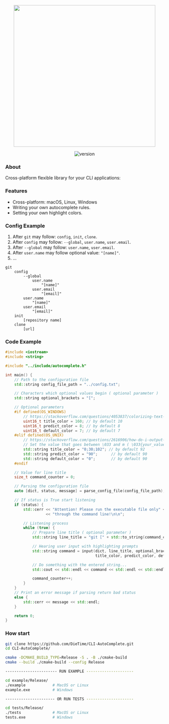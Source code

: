 <p align="center">
  <img src="https://i.ibb.co/41pL50L/Group-1.png" width="450">
</p>
<p align="center">
  <img src="https://img.shields.io/badge/version-1.0.0-b.svg" alt="version">
</p>

### About
Cross-platform flexible library for your CLI applications:

### Features
- Cross-platform: macOS, Linux, Windows
- Writing your own autocomplete rules.
- Setting your own highlight colors.

### Config Example
1. After `git` may follow: `config`, `init`, `clone`.
2. After `config` may follow: `--global`, `user.name`, `user.email`.
3. After `--global` may follow: `user.name`, `user.email`.
4. After `user.name` may follow optional value: `"[name]"`.
5. ...
```
git
    config
        --global
            user.name
                "[name]"
            user.email
                "[email]"
        user.name
            "[name]"
        user.email
            "[email]"
    init
        [repository name]
    clone
        [url]
```

### Code Example
```cpp
#include <iostream>
#include <string>

#include "../include/autocomplete.h"

int main() {
    // Path to the configuration file
    std::string config_file_path = "../config.txt";

    // Characters which optional values begin ( optional parameter )
    std::string optional_brackets = "[";

    // Optional parameters
    #if defined(OS_WINDOWS)
        // https://stackoverflow.com/questions/4053837/colorizing-text-in-the-console-with-c#answer-4053879
        uint16_t title_color = 160; // by default 10
        uint16_t predict_color = 8; // by default 8
        uint16_t default_color = 7; // by default 7
    #elif defined(OS_UNIX)
        // https://stackoverflow.com/questions/2616906/how-do-i-output-coloured-text-to-a-linux-terminal#answer-45300654
        // Set the value that goes between \033 and m ( \033{your_value}m )
        std::string title_color = "0;30;102"; // by default 92
        std::string predict_color = "90";      // by default 90
        std::string default_color = "0";       // by default 90
    #endif

    // Value for line title
    size_t command_counter = 0;

    // Parsing the configuration file
    auto [dict, status, message] = parse_config_file(config_file_path);

    // If status is True start listening
    if (status) {
        std::cerr << "Attention! Please run the executable file only" << std::endl
                  << "through the command line!\n\n";

        // Listening process
        while (true) {
            // Prepare line title ( optional parameter )
            std::string line_title = "git [" + std::to_string(command_counter) + "]:";

            // Hearing user input with highlighting prompts
            std::string command = input(dict, line_title, optional_brackets,
                                        title_color, predict_color, default_color);

            // Do something with the entered string...
            std::cout << std::endl << command << std::endl << std::endl;

            command_counter++;
        }
    }
    // Print an error message if parsing return bad status
    else {
        std::cerr << message << std::endl;
    }

    return 0;
}
```

### How start
```bash
git clone https://github.com/DieTime/CLI-AutoComplete.git
cd CLI-AutoComplete/

cmake -DCMAKE_BUILD_TYPE=Release -S . -B ./cmake-build 
cmake --build ./cmake-build --config Release

----------------------- RUN EXAMPLE ---------------------

cd example/Release/
./example            # MacOS or Linux
example.exe          # Windows

---------------------- OR RUN TESTS ---------------------

cd tests/Release/
./tests              # MacOS or Linux
tests.exe            # Windows
```
